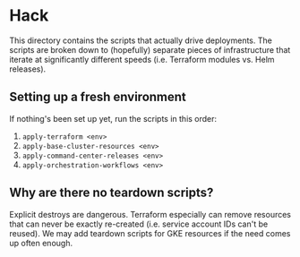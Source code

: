 # Hack
This directory contains the scripts that actually drive deployments. The scripts
are broken down to (hopefully) separate pieces of infrastructure that iterate at
significantly different speeds (i.e. Terraform modules vs. Helm releases).

## Setting up a fresh environment
If nothing's been set up yet, run the scripts in this order:
1. `apply-terraform <env>`
2. `apply-base-cluster-resources <env>`
2. `apply-command-center-releases <env>`
3. `apply-orchestration-workflows <env>`

## Why are there no teardown scripts?
Explicit destroys are dangerous. Terraform especially can remove resources that can
never be exactly re-created (i.e. service account IDs can't be reused). We may add
teardown scripts for GKE resources if the need comes up often enough.
